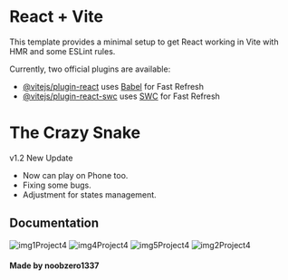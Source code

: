 # React + Vite

This template provides a minimal setup to get React working in Vite with HMR and some ESLint rules.

Currently, two official plugins are available:

- [@vitejs/plugin-react](https://github.com/vitejs/vite-plugin-react/blob/main/packages/plugin-react/README.md) uses [Babel](https://babeljs.io/) for Fast Refresh
- [@vitejs/plugin-react-swc](https://github.com/vitejs/vite-plugin-react-swc) uses [SWC](https://swc.rs/) for Fast Refresh


# The Crazy Snake

v1.2
New Update
- Now can play on Phone too.
- Fixing some bugs.
- Adjustment for states management.

## Documentation
![img1Project4](https://github.com/user-attachments/assets/81cb31dc-d94e-4b09-8cad-d2d28f4e706b)
![img4Project4](https://github.com/user-attachments/assets/bc23432d-121c-4773-ae29-a8b581066b95)
![img5Project4](https://github.com/user-attachments/assets/7035b3f2-dade-4d5d-93e8-61f184a6247e)
![img2Project4](https://github.com/user-attachments/assets/0e127cf0-d635-4480-be63-a6ed02df6a3a)


#### Made by noobzero1337
